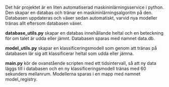 Det här projektet är en liten automatiserad maskininlärningsservice i python.
Den skapar en databas och tränar en maskininlärningsalgoritm på den. Databasen uppdateras och växer sedan automatiskt, varvid nya modeller tränas allt eftersom databasen växer.

**database_utils.py** skapar en databas innehållande heltal och en beteckning för om talet är udda eller jämnt. Databasen sparas med namnet data.db.

**model_utils.py** skapar en klassificeringsmodell som genom att tränas på databasen lär sig att klassificerar heltal som udda eller jämna.

**main.py** kör de ovanstående scripten med ett tidsintervall, så att ny data läggs till i databasen och en ny klassificeringsmodell tränas med 60 sekunders mellanrum. Modellerna sparas i en mapp med namnet model_registry.
